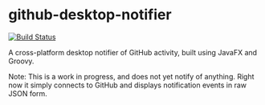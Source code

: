 # github-desktop-notifier

[![Build Status](https://travis-ci.org/jhegg/github-desktop-notifier.svg)](https://travis-ci.org/jhegg/github-desktop-notifier)

A cross-platform desktop notifier of GitHub activity, built using JavaFX and Groovy.

Note: This is a work in progress, and does not yet notify of anything. Right now it simply connects to GitHub and displays notification events in raw JSON form.
